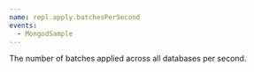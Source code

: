 ```yaml
---
name: repl.apply.batchesPerSecond
events:
  - MongodSample
---
```


The number of batches applied across all databases per second.